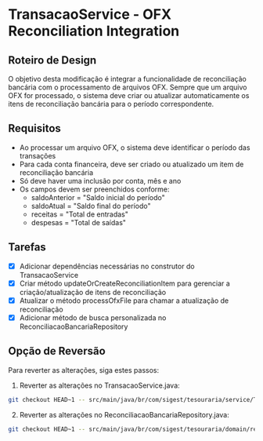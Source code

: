 # TransacaoService - OFX Reconciliation Integration

## Roteiro de Design
O objetivo desta modificação é integrar a funcionalidade de reconciliação bancária com o processamento de arquivos OFX. Sempre que um arquivo OFX for processado, o sistema deve criar ou atualizar automaticamente os itens de reconciliação bancária para o período correspondente.

## Requisitos
- Ao processar um arquivo OFX, o sistema deve identificar o período das transações
- Para cada conta financeira, deve ser criado ou atualizado um item de reconciliação bancária
- Só deve haver uma inclusão por conta, mês e ano
- Os campos devem ser preenchidos conforme:
  - saldoAnterior = "Saldo inicial do período"
  - saldoAtual = "Saldo final do período"
  - receitas = "Total de entradas"
  - despesas = "Total de saídas"

## Tarefas
- [x] Adicionar dependências necessárias no construtor do TransacaoService
- [x] Criar método updateOrCreateReconciliationItem para gerenciar a criação/atualização de itens de reconciliação
- [x] Atualizar o método processOfxFile para chamar a atualização de reconciliação
- [x] Adicionar método de busca personalizada no ReconciliacaoBancariaRepository

## Opção de Reversão
Para reverter as alterações, siga estes passos:

1. Reverter as alterações no TransacaoService.java:
```bash
git checkout HEAD~1 -- src/main/java/br/com/sigest/tesouraria/service/TransacaoService.java
```

2. Reverter as alterações no ReconciliacaoBancariaRepository.java:
```bash
git checkout HEAD~1 -- src/main/java/br/com/sigest/tesouraria/domain/repository/ReconciliacaoBancariaRepository.java
```